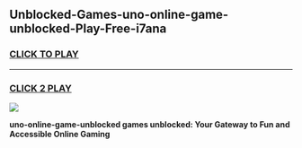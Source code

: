 
## Unblocked-Games-uno-online-game-unblocked-Play-Free-i7ana
<h3>
<a href="https://premium76.site?title=uno-online-game-unblocked&ref=19M">CLICK TO PLAY</a></h3>
<hr>

<h3>
<a href="https://premium76.site?title=uno-online-game-unblocked&ref=19M">CLICK 2 PLAY</a>
  
</h3>

<a href="https://premium76.site?title=uno-online-game-unblocked&ref=19M"><img src="https://clearcache.store/games.png"></a>


**uno-online-game-unblocked games unblocked: Your Gateway to Fun and Accessible Online Gaming**
